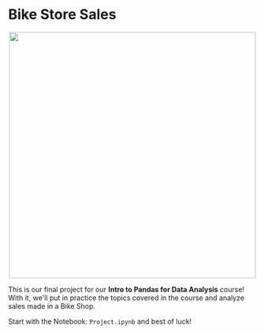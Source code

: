 # Bike Store Sales

<p align="center">
  <img width="500px" src="https://user-images.githubusercontent.com/7065401/58563302-42466a80-8201-11e9-9948-b3e9f88a5662.jpg">
</p>

This is our final project for our **Intro to Pandas for Data Analysis** course! With it, we'll put in practice the topics covered in the course and analyze sales made in a Bike Shop.

Start with the Notebook: `Project.ipynb` and best of luck!
